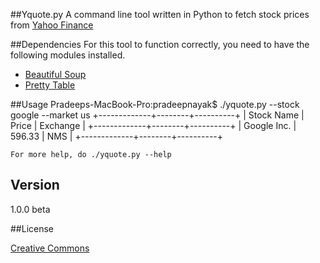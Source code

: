 ##Yquote.py
A command line tool written in Python to fetch stock prices from [Yahoo Finance](http://finance.yahoo.com/)

##Dependencies
For this tool to function correctly, you need to have the following modules installed.

* [Beautiful Soup](http://www.crummy.com/software/BeautifulSoup/)
* [Pretty Table](http://pypi.python.org/pypi/PrettyTable)

##Usage
	Pradeeps-MacBook-Pro:pradeepnayak$ ./yquote.py --stock google --market us
	+-------------+--------+----------+
	|  Stock Name | Price  | Exchange |
	+-------------+--------+----------+
	| Google Inc. | 596.33 |   NMS    |
	+-------------+--------+----------+

	For more help, do ./yquote.py --help

## Version
1.0.0 beta

##License

[Creative Commons](http://creativecommons.org/licenses/by-nc-sa/3.0/)

